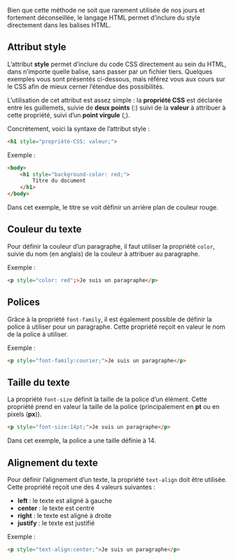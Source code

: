 Bien que cette méthode ne soit que rarement utilisée de nos jours et fortement déconseillée, le langage HTML permet d’inclure du style directement dans les balises HTML. 

## Attribut style

L’attribut **style** permet d’inclure du code CSS directement au sein du HTML, dans n’importe quelle balise, sans passer par un fichier tiers. Quelques exemples vous sont présentés ci-dessous, mais référez vous aux cours sur le CSS afin de mieux cerner l’étendue des possibilités.

L’utilisation de cet attribut est assez simple : la **propriété CSS** est déclarée entre les guillemets, suivie de **deux points** (:) suivi de la **valeur** à attribuer à cette propriété, suivi d’un **point virgule** (;).

Concrètement, voici la syntaxe de l’attribut style :

``` html
<h1 style="propriété-CSS: valeur;">
```

Exemple : 

``` html
<body>
    <h1 style="background-color: red;">
        Titre du document
    </h1>
</body>
```

Dans cet exemple, le titre se voit définir un arrière plan de couleur rouge. 

## Couleur du texte

Pour définir la couleur d’un paragraphe, il faut utiliser la propriété ```color```, suivie du nom (en anglais) de la couleur à attribuer au paragraphe.

Exemple :

``` html
<p style="color: red";>Je suis un paragraphe</p>
```

## Polices

Grâce à la propriété ```font-family```, il est également possible de définir la police à utiliser pour un paragraphe. Cette propriété reçoit en valeur le nom de la police à utiliser. 

Exemple :

``` html
<p style="font-family:courier;">Je suis un paragraphe</p>
```

## Taille du texte

La propriété ```font-size``` définit la taille de la police d’un élément. Cette propriété prend en valeur la taille de la police (principalement en **pt** ou en pixels (**px**)).

``` html
<p style="font-size:14pt;">Je suis un paragraphe</p>
```

Dans cet exemple, la police a une taille définie à 14.

## Alignement du texte

Pour définir l’alignement d’un texte, la propriété ```text-align``` doit être utilisée. Cette propriété reçoit une des 4 valeurs suivantes :

- **left** : le texte est aligné à gauche
- **center** : le texte est centré
- **right** : le texte est aligné à droite
- **justify** : le texte est justifié

Exemple :

``` html
<p style="text-align:center;">Je suis un paragraphe</p>
```